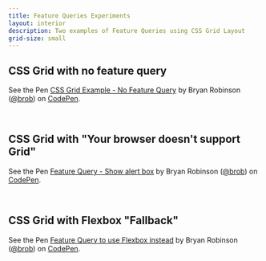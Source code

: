 ```yaml
---
title: Feature Queries Experiments
layout: interior
description: Two examples of Feature Queries using CSS Grid Layout
grid-size: small
---
```


<div class="">

<h2>CSS Grid with no feature query</h2>

<p data-height="500" data-theme-id="26704" data-slug-hash="ENwbPK" data-default-tab="result" data-user="brob" data-embed-version="2" data-pen-title="CSS Grid Example - No Feature Query" class="codepen">See the Pen <a href="http://codepen.io/brob/pen/ENwbPK/">CSS Grid Example - No Feature Query</a> by Bryan Robinson (<a href="http://codepen.io/brob">@brob</a>) on <a href="http://codepen.io">CodePen</a>.</p>
<script async src="https://production-assets.codepen.io/assets/embed/ei.js"></script>
<br>

<h2>CSS Grid with "Your browser doesn't support Grid"</h2>

<p data-height="500" data-theme-id="26704" data-slug-hash="QGqOjo" data-default-tab="result" data-user="brob" data-embed-version="2" data-pen-title="Feature Query - Show alert box" class="codepen">See the Pen <a href="http://codepen.io/brob/pen/QGqOjo/">Feature Query - Show alert box</a> by Bryan Robinson (<a href="http://codepen.io/brob">@brob</a>) on <a href="http://codepen.io">CodePen</a>.</p>
<script async src="https://production-assets.codepen.io/assets/embed/ei.js"></script>
<br>

<h2>CSS Grid with Flexbox "Fallback"</h2>

<p data-height="500" data-theme-id="26704" data-slug-hash="oYGobW" data-default-tab="result" data-user="brob" data-embed-version="2" data-pen-title="Feature Query to use Flexbox instead" class="codepen">See the Pen <a href="http://codepen.io/brob/pen/oYGobW/">Feature Query to use Flexbox instead</a> by Bryan Robinson (<a href="http://codepen.io/brob">@brob</a>) on <a href="http://codepen.io">CodePen</a>.</p>
<script async src="https://production-assets.codepen.io/assets/embed/ei.js"></script>

</div>
